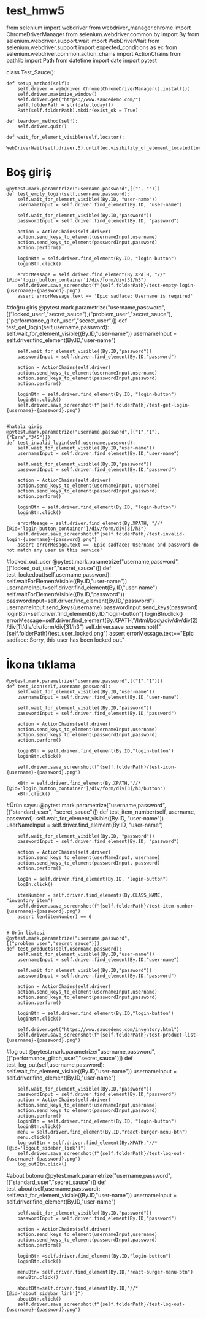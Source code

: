 # test_hmw5

from selenium import webdriver
from webdriver_manager.chrome import ChromeDriverManager
from selenium.webdriver.common.by import By
from selenium.webdriver.support.wait import WebDriverWait
from selenium.webdriver.support import expected_conditions as ec
from selenium.webdriver.common.action_chains import ActionChains
from pathlib import Path
from datetime import date
import pytest

class Test_Sauce():

    def setup_method(self):
        self.driver = webdriver.Chrome(ChromeDriverManager().install())
        self.driver.maximize_window()
        self.driver.get("https://www.saucedemo.com/")
        self.folderPath = str(date.today())
        Path(self.folderPath).mkdir(exist_ok = True)

    def teardown_method(self):
        self.driver.quit()

    def wait_for_element_visible(self,locator):
        WebDriverWait(self.driver,5).until(ec.visibility_of_element_located(locator))

# Boş giriş
    @pytest.mark.parametrize("username,password",[("", "")])
    def test_empty_login(self,username,password):
        self.wait_for_element_visible((By.ID, "user-name"))
        usernameInput = self.driver.find_element(By.ID, "user-name")
        
        self.wait_for_element_visible((By.ID,"password"))
        passwordInput = self.driver.find_element(By.ID, "password")

        action = ActionChains(self.driver)
        action.send_keys_to_element(usernameInput,username)
        action.send_keys_to_element(passwordInput,password)
        action.perform()

        loginBtn = self.driver.find_element(By.ID, "login-button")
        loginBtn.click()

        errorMessage = self.driver.find_element(By.XPATH, "//*[@id='login_button_container']/div/form/div[3]/h3")
        self.driver.save_screenshot(f"{self.folderPath}/test-empty-login-{username}-{password}.png")
        assert errorMessage.text == 'Epic sadface: Username is required'      

   

#doğru giriş
    @pytest.mark.parametrize("username,password",[("locked_user","secret_sauce"),("problem_user","secret_sauce"),("performance_glitch_user","secret_user")])
    def test_get_login(self,username,password):
        self.wait_for_element_visible((By.ID,"user-name"))
        usernameInput = self.driver.find_element(By.ID,"user-name")

        self.wait_for_element_visible((By.ID,"password"))
        passwordInput = self.driver.find_element(By.ID,"password")

        action = ActionChains(self.driver)
        action.send_keys_to_element(usernameInput,username)
        action.send_keys_to_element(passwordInput,password)
        action.perform()

        loginBtn = self.driver.find_element(By.ID, "login-button")
        loginBtn.click()      
        self.driver.save_screenshot(f"{self.folderPath}/test-get-login-{username}-{password}.png") 

    
    #hatalı giriş
    @pytest.mark.parametrize("username,password",[("1","1"),("Esra","345")])
    def test_invalid_login(self,username,password):
        self.wait_for_element_visible((By.ID,"user-name"))
        usernameInput = self.driver.find_element(By.ID,"user-name")

        self.wait_for_element_visible((By.ID,"password"))
        passwordInput = self.driver.find_element(By.ID,"password")

        action = ActionChains(self.driver)
        action.send_keys_to_element(usernameInput, username)
        action.send_keys_to_element(passwordInput,password)
        action.perform()

        loginBtn = self.driver.find_element(By.ID, "login-button")
        loginBtn.click()

        errorMesage = self.driver.find_element(By.XPATH, "//*[@id='login_button_container']/div/form/div[3]/h3")
        self.driver.save_screenshot(f"{self.folderPath}/test-invalid-login-{username}-{password}.png") 
        assert errorMesage.text == 'Epic sadface: Username and password do not match any user in this service'
   

#locked_out_user
    @pytest.mark.parametrize("username,password",[("locked_out_user","secret_sauce")])
    def test_lockedout(self,username,password): 
        self.waitForElementVisible((By.ID,"user-name"))       
        usernameInput=self.driver.find_element(By.ID,"user-name")
        self.waitForElementVisible((By.ID,"password"))  
        passwordInput=self.driver.find_element(By.ID,"password")
        usernameInput.send_keys(username)
        passwordInput.send_keys(password)                                      
        loginBtn=self.driver.find_element(By.ID,"login-button")
        loginBtn.click()
        errorMessage=self.driver.find_element(By.XPATH,"/html/body/div/div/div[2]/div[1]/div/div/form/div[3]/h3")
        self.driver.save_screenshot(f"{self.folderPath}/test_user_locked.png")
        assert errorMessage.text=="Epic sadface: Sorry, this user has been locked out."
       

# İkona tıklama
    @pytest.mark.parametrize("username,password",[("1","1")])
    def test_icon(self,username,password):
        self.wait_for_element_visible((By.ID,"user-name"))
        usernameInput = self.driver.find_element(By.ID,"user-name")

        self.wait_for_element_visible((By.ID,"password"))
        passwordInput = self.driver.find_element(By.ID,"password")

        action = ActionChains(self.driver)
        action.send_keys_to_element(usernameInput,username)
        action.send_keys_to_element(passwordInput,password)
        action.perform()

        loginBtn = self.driver.find_element(By.ID,"login-button")
        loginBtn.click()

        self.driver.save_screenshot(f"{self.folderPath}/test-icon-{username}-{password}.png")

        xBtn = self.driver.find_element(By.XPATH,"//*[@id='login_button_container']/div/form/div[3]/h3/button")
        xBtn.click()


 #Ürün sayısı
    @pytest.mark.parametrize("username,password", [("standard_user", "secret_sauce")])
    def test_item_number(self, username, password):
        self.wait_for_element_visible((By.ID, "user-name"))
        userNameInput = self.driver.find_element(By.ID, "user-name")
       
        self.wait_for_element_visible((By.ID, "password"))
        passwordInput = self.driver.find_element(By.ID, "password")

        action = ActionChains(self.driver)
        action.send_keys_to_element(userNameInput, username)
        action.send_keys_to_element(passwordInput, password)
        action.perform()
       
        logIn = self.driver.find_element(By.ID, "login-button")
        logIn.click()
       
        itemNumber = self.driver.find_elements(By.CLASS_NAME, "inventory_item")
        self.driver.save_screenshot(f"{self.folderPath}/test-item-number-{username}-{password}.png")
        assert len(itemNumber) == 6


    # Ürün listesi
    @pytest.mark.parametrize("username,password",[("problem_user","secret_sauce")])
    def test_products(self,username,password):
        self.wait_for_element_visible((By.ID,"user-name"))
        usernameInput = self.driver.find_element(By.ID,"user-name")

        self.wait_for_element_visible((By.ID,"password"))
        passwordInput = self.driver.find_element(By.ID,"password")

        action = ActionChains(self.driver)
        action.send_keys_to_element(usernameInput,username)
        action.send_keys_to_element(passwordInput,password)
        action.perform()
        
        loginBtn = self.driver.find_element(By.ID,"login-button")
        loginBtn.click()

        self.driver.get("https://www.saucedemo.com/inventory.html")
        self.driver.save_screenshot(f"{self.folderPath}/test-product-list-{username}-{password}.png")
   
  

#log out
    @pytest.mark.parametrize("username,password",[("performance_glitch_user","secret_sauce")])
    def test_log_out(self,username,password):
        self.wait_for_element_visible((By.ID,"user-name"))
        usernameInput = self.driver.find_element(By.ID,"user-name")

        self.wait_for_element_visible((By.ID,"password"))
        passwordInput = self.driver.find_element(By.ID,"password")
        action = ActionChains(self.driver)
        action.send_keys_to_element(usernameInput,username)
        action.send_keys_to_element(passwordInput,password)
        action.perform()
        loginBtn = self.driver.find_element(By.ID, "login-button")
        loginBtn.click()
        menu = self.driver.find_element(By.ID,"react-burger-menu-btn")
        menu.click()
        log_outBtn = self.driver.find_element(By.XPATH,"//*[@id='logout_sidebar_link']")
        self.driver.save_screenshot(f"{self.folderPath}/test-log-out-{username}-{password}.png")
        log_outBtn.click()


#about butonu
    @pytest.mark.parametrize("username,password",[("standard_user","secret_sauce")])
    def test_about(self,username,password):
        self.wait_for_element_visible((By.ID,"user-name"))
        usernameInput = self.driver.find_element(By.ID,"user-name")
 
        self.wait_for_element_visible((By.ID,"password"))
        passwordInput = self.driver.find_element(By.ID,"password")

        action = ActionChains(self.driver)
        action.send_keys_to_element(usernameInput,username)
        action.send_keys_to_element(passwordInput,password)
        action.perform()

        loginBtn =self.driver.find_element(By.ID,"login-button")
        loginBtn.click()

        menuBtn= self.driver.find_element(By.ID,"react-burger-menu-btn")
        menuBtn.click()

        aboutBtn=self.driver.find_element(By.ID,"//*[@id='about_sidebar_link']")
        aboutBtn.click()
        self.driver.save_screenshot(f"{self.folderPath}/test-log-out-{username}-{password}.png")


